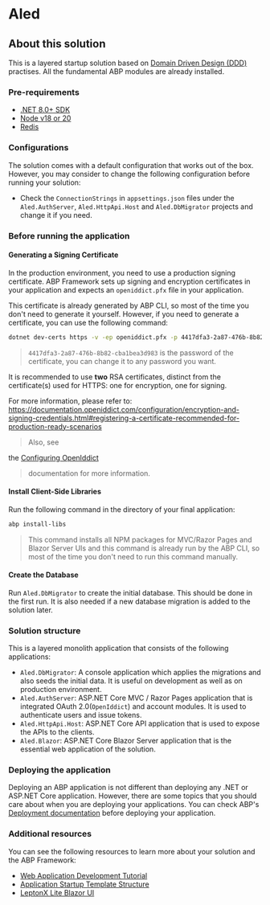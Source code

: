 # Aled

## About this solution

This is a layered startup solution based
on [Domain Driven Design (DDD)](https://docs.abp.io/en/abp/latest/Domain-Driven-Design) practises. All the fundamental
ABP modules are already installed.

### Pre-requirements

* [.NET 8.0+ SDK](https://dotnet.microsoft.com/download/dotnet)
* [Node v18 or 20](https://nodejs.org/en)
* [Redis](https://redis.io/)

### Configurations

The solution comes with a default configuration that works out of the box. However, you may consider to change the
following configuration before running your solution:

* Check the `ConnectionStrings` in `appsettings.json` files under the `Aled.AuthServer`, `Aled.HttpApi.Host`
  and `Aled.DbMigrator` projects and change it if you need.

### Before running the application

#### Generating a Signing Certificate

In the production environment, you need to use a production signing certificate. ABP Framework sets up signing and
encryption certificates in your application and expects an `openiddict.pfx` file in your application.

This certificate is already generated by ABP CLI, so most of the time you don't need to generate it yourself. However,
if you need to generate a certificate, you can use the following command:

```bash
dotnet dev-certs https -v -ep openiddict.pfx -p 4417dfa3-2a87-476b-8b82-cba1bea3d983
```

> `4417dfa3-2a87-476b-8b82-cba1bea3d983` is the password of the certificate, you can change it to any password you want.

It is recommended to use **two** RSA certificates, distinct from the certificate(s) used for HTTPS: one for encryption,
one for signing.

For more information, please refer
to: https://documentation.openiddict.com/configuration/encryption-and-signing-credentials.html#registering-a-certificate-recommended-for-production-ready-scenarios

> Also, see
>
the [Configuring OpenIddict](https://docs.abp.io/en/abp/latest/Deployment/Configuring-OpenIddict#production-environment)
> documentation for more information.

#### Install Client-Side Libraries

Run the following command in the directory of your final application:

```bash
abp install-libs
```

> This command installs all NPM packages for MVC/Razor Pages and Blazor Server UIs and this command is already run by
> the ABP CLI, so most of the time you don't need to run this command manually.

#### Create the Database

Run `Aled.DbMigrator` to create the initial database. This should be done in the first run. It is also needed if a new
database migration is added to the solution later.

### Solution structure

This is a layered monolith application that consists of the following applications:

* `Aled.DbMigrator`: A console application which applies the migrations and also seeds the initial data. It is useful on
  development as well as on production environment.
* `Aled.AuthServer`: ASP.NET Core MVC / Razor Pages application that is integrated OAuth 2.0(`OpenIddict`) and account
  modules. It is used to authenticate users and issue tokens.
* `Aled.HttpApi.Host`: ASP.NET Core API application that is used to expose the APIs to the clients.
* `Aled.Blazor`: ASP.NET Core Blazor Server application that is the essential web application of the solution.

### Deploying the application

Deploying an ABP application is not different than deploying any .NET or ASP.NET Core application. However, there are
some topics that you should care about when you are deploying your applications. You can check
ABP's [Deployment documentation](https://docs.abp.io/en/abp/latest/Deployment/Index) before deploying your application.

### Additional resources

You can see the following resources to learn more about your solution and the ABP Framework:

* [Web Application Development Tutorial](https://docs.abp.io/en/abp/latest/Tutorials/Part-1)
* [Application Startup Template Structure](https://docs.abp.io/en/abp/latest/Startup-Templates/Application)
* [LeptonX Lite Blazor UI](https://docs.abp.io/en/abp/latest/Themes/LeptonXLite/Blazor?UI=BlazorServer)
